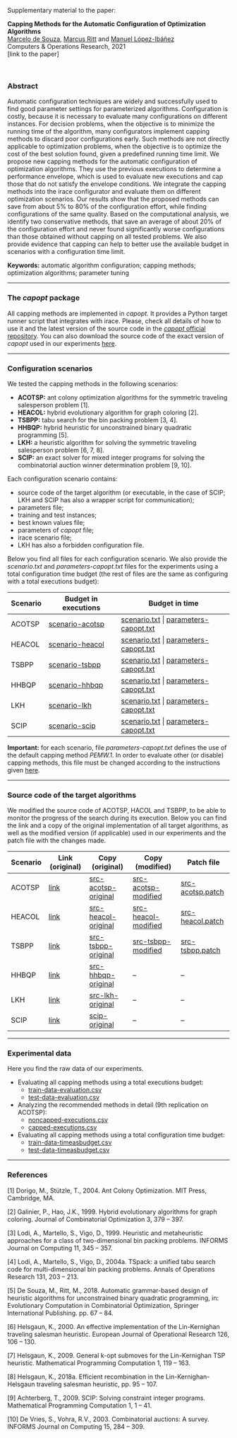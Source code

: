 Supplementary material to the paper:

**Capping Methods for the Automatic Configuration of Optimization Algorithms**<br>
[Marcelo de Souza][marcelo], [Marcus Ritt][marcus] and [Manuel López-Ibáñez][manuel]<br>
Computers & Operations Research, 2021<br>
[link to the paper]

<br>

### Abstract
Automatic configuration techniques are widely and successfully used to find good parameter settings for parameterized algorithms. Configuration is costly, because it is necessary to evaluate many configurations on different instances. For decision problems, when the objective is to minimize the running time of the algorithm, many configurators implement capping methods to discard poor configurations early. Such methods are not directly applicable to optimization problems, when the objective is to optimize the cost of the best solution found, given a predefined running time limit. We propose new capping methods for the automatic configuration of optimization algorithms. They use the previous executions to determine a performance envelope, which is used to evaluate new executions and cap those that do not satisfy the envelope conditions. We integrate the capping methods into the irace configurator and evaluate them on different optimization scenarios. Our results show that the proposed methods can save from about 5% to 80% of the configuration effort, while finding configurations of the same quality. Based on the computational analysis, we identify two conservative methods, that save an average of about 20% of the configuration effort and never found significantly worse configurations than those obtained without capping on all tested problems. We also provide evidence that capping can help to better use the available budget in scenarios with a configuration time limit.

**Keywords:** automatic algorithm configuration; capping methods; optimization algorithms; parameter tuning

***

### The *capopt* package

All capping methods are implemented in *capopt*. It provides a Python target runner script that integrates with irace. Please, check all details of how to use it and the latest version of the source code in the [*capopt* official repository](https://github.com/souzamarcelo/capopt). You can also download the source code of the exact version of *capopt* used in our experiments [here](files/src/capopt.zip).

***

### Configuration scenarios

We tested the capping methods in the following scenarios:

+ **ACOTSP:** ant colony optimization algorithms for the symmetric traveling salesperson problem [1].
+ **HEACOL:** hybrid evolutionary algorithm for graph coloring [2].
+ **TSBPP:** tabu search for the bin packing problem [3, 4].
+ **HHBQP:** hybrid heuristic for unconstrained binary quadratic programming [5].
+ **LKH:** a heuristic algorithm for solving the symmetric traveling salesperson problem [6, 7, 8].
+ **SCIP:** an exact solver for mixed integer programs for solving the combinatorial auction winner determination problem [9, 10].

Each configuration scenario contains:
+ source code of the target algorithm (or executable, in the case of SCIP; LKH and SCIP has also a wrapper script for communication);
+ parameters file;
+ training and test instances;
+ best known values file;
+ parameters of *capopt* file;
+ irace scenario file;
+ LKH has also a forbidden configuration file.

Below you find all files for each configuration scenario. We also provide the *scenario.txt* and *parameters-capopt.txt* files for the experiments using a total configuration time budget (the rest of files are the same as configuring with a total executions budget):

| Scenario | Budget in executions | Budget in time |
|-|-|-|
| ACOTSP | [scenario-acotsp](files/budget-executions/scenario-acotsp) | [scenario.txt](files/budget-time/acotsp/scenario.txt) \| [parameters-capopt.txt](files/budget-time/acotsp/parameters-capopt.txt) |
| HEACOL | [scenario-heacol](files/budget-executions/scenario-heacol) | [scenario.txt](files/budget-time/heacol/scenario.txt) \| [parameters-capopt.txt](files/budget-time/heacol/parameters-capopt.txt) |
| TSBPP | [scenario-tsbpp](files/budget-executions/scenario-tsbpp) | [scenario.txt](files/budget-time/tsbpp/scenario.txt) \| [parameters-capopt.txt](files/budget-time/tsbpp/parameters-capopt.txt) |
| HHBQP | [scenario-hhbqp](files/budget-executions/scenario-hhbqp) | [scenario.txt](files/budget-time/hhbqp/scenario.txt) \| [parameters-capopt.txt](files/budget-time/hhbqp/parameters-capopt.txt) |
| LKH | [scenario-lkh](files/budget-executions/scenario-lkh) | [scenario.txt](files/budget-time/lkh/scenario.txt) \| [parameters-capopt.txt](files/budget-time/lkh/parameters-capopt.txt) |
| SCIP | [scenario-scip](files/budget-executions/scenario-scip) | [scenario.txt](files/budget-time/scip/scenario.txt) \| [parameters-capopt.txt](files/budget-time/scip/parameters-capopt.txt) |


**Important:** for each scenario, file *parameters-capopt.txt* defines the use of the default capping method *PEMW.1*. In order to evaluate other (or disable) capping methods, this file must be changed according to the instructions given [here](https://github.com/souzamarcelo/capopt/blob/master/examples/parameters-capopt.txt).

***

### Source code of the target algorithms

We modified the source code of ACOTSP, HACOL and TSBPP, to be able to monitor the progress of the search during its execution. Below you can find the link and a copy of the original implementation of all target algorithms, as well as the modified version (if applicable) used in our experiments and the patch file with the changes made.

| Scenario | Link (original) | Copy (original) | Copy (modified) | Patch file |
|-|-|-|-|-|
| ACOTSP | [link](http://www.aco-metaheuristic.org/aco-code/public-software.html) | [src-acotsp-original](files/src/src-acotsp-original.zip) | [src-acotsp-modified](files/src/src-acotsp-modified.zip) | [src-acotsp.patch](files/src/src-acotsp.patch) |
| HEACOL | [link](http://rhydlewis.eu/resources/gCol.zip) | [src-heacol-original](files/src/src-heacol-original.zip) | [src-heacol-modified](files/src/src-heacol-modified.zip) | [src-heacol.patch](files/src/src-heacol.patch) |
| TSBPP | [link](http://or.dei.unibo.it/research_pages/ORcodes/TSpack.html) | [src-tsbpp-original](files/src/src-tsbpp-original.zip) | [src-tsbpp-modified](files/src/src-tsbpp-modified.zip) | [src-tsbpp.patch](files/src/src-tsbpp.patch) |
| HHBQP | [link](https://github.com/souzamarcelo/hhbqp) | [src-hhbqp-original](files/src/src-hhbqp-original.zip) | – | – |
| LKH | [link](http://webhotel4.ruc.dk/~keld/research/LKH) | [src-lkh-original](files/src/src-lkh-original.zip) | – | – |
| SCIP | [link](https://scipopt.org/index.php#download) | [scip-original](files/src/scip-original.zip) | – | – |


***

### Experimental data

Here you find the raw data of our experiments.

+ Evaluating all capping methods using a total executions budget:
  + [train-data-evaluation.csv](files/experimental-data/train-data-evaluation.csv)
  + [test-data-evaluation.csv](files/experimental-data/test-data-evaluation.csv)
+ Analyzing the recommended methods in detail (9th replication on ACOTSP):
  + [noncapped-executions.csv](files/experimental-data/noncapped-executions.csv)
  + [capped-executions.csv](files/experimental-data/capped-executions.csv)
+ Evaluating all capping methods using a total configuration time budget:
  + [train-data-timeasbudget.csv](files/experimental-data/train-data-timeasbudget.csv)
  + [test-data-timeasbudget.csv](files/experimental-data/test-data-timeasbudget.csv)


***


### References

[1] Dorigo, M., Stützle, T., 2004. Ant Colony Optimization. MIT Press, Cambridge, MA.

[2] Galinier, P., Hao, J.K., 1999. Hybrid evolutionary algorithms for graph coloring. Journal of Combinatorial Optimization 3, 379 – 397.

[3] Lodi, A., Martello, S., Vigo, D., 1999. Heuristic and metaheuristic approaches for a class of two-dimensional bin packing problems. INFORMS Journal on Computing 11, 345 – 357.

[4] Lodi, A., Martello, S., Vigo, D., 2004a. TSpack: a unified tabu search code for multi-dimensional bin packing problems. Annals of Operations Research 131, 203 – 213.

[5] De Souza, M., Ritt, M., 2018. Automatic grammar-based design of heuristic algorithms for unconstrained binary quadratic programming, in: Evolutionary Computation in Combinatorial Optimization, Springer International Publishing. pp. 67 – 84.

[6] Helsgaun, K., 2000. An effective implementation of the Lin-Kernighan traveling salesman heuristic. European Journal of Operational Research 126, 106 – 130.

[7] Helsgaun, K., 2009. General k-opt submoves for the Lin-Kernighan TSP heuristic. Mathematical Programming Computation 1, 119 – 163.

[8] Helsgaun, K., 2018a. Efficient recombination in the Lin-Kernighan-Helsgaun traveling salesman heuristic, pp. 95 – 107.

[9] Achterberg, T., 2009. SCIP: Solving constraint integer programs. Mathematical Programming Computation 1, 1 – 41.

[10] De Vries, S., Vohra, R.V., 2003. Combinatorial auctions: A survey. INFORMS Journal on Computing 15, 284 – 309.


[marcelo]: https://souzamarcelo.github.io
[marcus]: https://www.inf.ufrgs.br/~mrpritt
[manuel]: http://lopez-ibanez.eu
[capopt]: https://github.com/souzamarcelo/capopt
[python]: https://www.python.org
[r]: https://www.r-project.org
[irace]: http://iridia.ulb.ac.be/irace
[rpy2]: https://rpy2.github.io
[psutil]: https://psutil.readthedocs.io/en/latest
[example-acotsp]: https://github.com/capopt/capopt/tree/master/examples/acotsp
[iracedoc]: https://cran.r-project.org/web/packages/irace/vignettes/irace-package.pdf

[capopt-download]: files/capopt.zip
[acotsp]: http://www.aco-metaheuristic.org/aco-code/public-software.html
[heacol]: http://rhydlewis.eu/resources/gCol.zip
[tsbpp]: http://or.dei.unibo.it/research_pages/ORcodes/TSpack.html
[hhbqp]: https://github.com/souzamarcelo/hhbqp
[src-acotsp]: files/acotsp.zip
[src-heacol]: files/heacol.zip
[src-tsbpp]: files/tsbpp.zip
[src-hhbqp]: files/hhbqp.zip
[par-acotsp]: files/parameters-acotsp.txt
[par-heacol]: files/parameters-heacol.txt
[par-tsbpp]: files/parameters-tsbpp.txt
[par-hhbqp]: files/parameters-hhbqp.txt
[bkv-acotsp]: files/bkv-acotsp.txt
[bkv-heacol]: files/bkv-heacol.txt
[bkv-tsbpp]: files/bkv-tsbpp.txt
[bkv-hhbqp]: files/bkv-hhbqp.txt
[train-acotsp]: files/train-acotsp.zip
[train-heacol]: files/train-heacol.zip
[train-tsbpp]: files/train-tsbpp.zip
[train-hhbqp]: files/train-hhbqp.zip
[test-acotsp]: files/test-acotsp.zip
[test-heacol]: files/test-heacol.zip
[test-tsbpp]: files/test-tsbpp.zip
[test-hhbqp]: files/test-hhbqp.zip
[parc-acotsp]: files/parameters-capopt-acotsp.txt
[parc-heacol]: files/parameters-capopt-heacol.txt
[parc-tsbpp]: files/parameters-capopt-tsbpp.txt
[parc-hhbqp]: files/parameters-capopt-hhbqp.txt
[scenario-acotsp]: files/scenario-acotsp.txt
[scenario-heacol]: files/scenario-heacol.txt
[scenario-tsbpp]: files/scenario-tsbpp.txt
[scenario-hhbqp]: files/scenario-hhbqp.txt
[train-data-evaluation]: files/train-data-evaluation.csv
[test-data-evaluation]: files/test-data-evaluation.csv
[train-data-timeasbudget]: files/train-data-timeasbudget.csv
[test-data-timeasbudget]: files/test-data-timeasbudget.csv
[noncapped]: files/noncapped-executions.csv
[capped]: files/capped-executions.csv